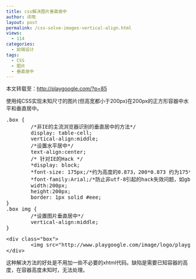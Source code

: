 ```yaml
---
title: css解决图片垂直居中
author: 谇雨
layout: post
permalink: /css-solve-images-vertical-align.html
views:
  - 114
categories:
  - 前端设计
tags:
  - CSS
  - 图片
  - 垂直居中
---
```

本文转载至：<a href="http://playgoogle.com/?p=85" target="_blank">http://playgoogle.com/?p=85</a>

使用纯CSS实现未知尺寸的图片(但高宽都小于200px)在200px的正方形容器中水平和垂直居中。

<pre class="lang:css decode:true " >.box {
        /*非IE的主流浏览器识别的垂直居中的方法*/
        display: table-cell;
        vertical-align:middle;
        /*设置水平居中*/
        text-align:center;
        /* 针对IE的Hack */
        *display: block;
        *font-size: 175px;/*约为高度的0.873，200*0.873 约为175*/
        *font-family:Arial;/*防止非utf-8引起的hack失效问题，如gbk编码*/
        width:200px;
        height:200px;
        border: 1px solid #eee;
}
.box img {
        /*设置图片垂直居中*/
        vertical-align:middle;
}</pre>

<pre class="lang:xhtml decode:true " >&lt;div class="box"&gt;
        &lt;img src="http://www.playgoogle.com/image/logo/playgoogleLogo.jpg" /&gt;
&lt;/div&gt;</pre>

这种解决方法的好处是不用加一些不必要的xhtml代码。缺陷是需要已知容器的高度，在容器高度未知时，无法处理。